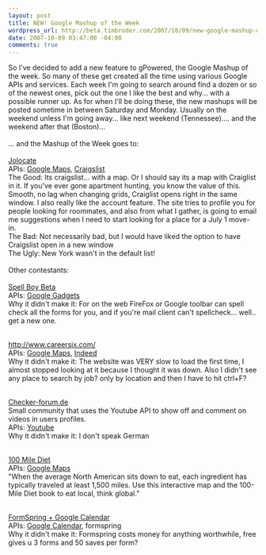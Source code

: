 ```yaml
--- 
layout: post
title: NEW! Google Mashup of the Week
wordpress_url: http://beta.timbroder.com/2007/10/09/new-google-mashup-of-the-week/
date: 2007-10-09 03:47:00 -04:00
comments: true
---
```

So I've decided to add a new feature to gPowered, the Google Mashup of the week.  So many of these get created all the time using various Google APIs and services.  Each week I'm going to search around find a dozen or so  of the newest ones, pick out the one I like the best and why... with a possible runner up.  As for when I'll be doing these, the new mashups will be posted sometime in between Saturday and Monday.  Usually on the weekend unless I'm going away... like next weekend (Tennessee).... and the weekend after that (Boston)...<br /><br /> 
... and the Mashup of the Week goes to:<br /><br />
<a href="http://www.jolocate.com/Listings.aspx">Jolocate</a><br />
APIs: <a href="http://www.google.com/apis/maps/">Google Maps</a>, <a href="www.craigslist.org">Craigslist</a><br />
The Good: Its craigslist... with a map. Or I should say its a map with Craiglist in it.  If you've ever gone apartment hunting, you know the value of this.  Smooth, no lag when changing grids, Craiglist opens right in the same window.  I also really like the account feature.  The site tries to profile you for people looking for roommates, and also from what I gather, is going to email me suggestions when I need to start looking for a place for a July 1 move-in.<br />
The Bad: Not necessarily bad, but I would have liked the option to have Craigslist open in a new window<br />
The Ugly: New York wasn't in the default list!
<br /><br />
Other contestants:
<br /><br />
<a href="http://www.google.com/ig/directory?hl=en&url=http://www.sendsome.org/spellboy/modules/google_gadget/index.xml">Spell Boy Beta</a><br />
APIs: <a href="www.google.com/apis/gadgets/">Google Gadgets</a><br />
Why it didn't make it: For on the web FireFox or Google toolbar can spell check all the forms for you, and if you're mail client can't spellcheck... well.. get a new one.<br /><br />

<a href="http://www.careersix.com/">http://www.careersix.com/</a><br />
APIs: <a href="http://www.google.com/apis/maps/">Google Maps</a>, <a href="http://www.indeed.com/jsp/apiinfo.jsp">Indeed</a><br />
Why it didn't make it: The website was VERY slow to load the first time, I almost stopped looking at it because I thought it was down.  Also I didn't see any place to search by job? only by location and then I have to hit ctrl+F?<br /><br />

<a href="http://www.checker-forum.de/wbblite/portal.php">Checker-forum.de</a><br />
Small community that uses the Youtube API to show off and comment on videos in users profiles.<br />
APIs: <a href="www.youtube.com/dev ">Youtube</a>
<br />
Why it didn't make it: I don't speak German<br /><br />


<a href="http://100milediet.org/map/">100 Mile Diet</a><br />
APIs: <a href="http://www.google.com/apis/maps/">Google Maps</a><br />
"When the average North American sits down to eat, each ingredient has typically traveled at least 1,500 miles. Use this interactive map and the 100-Mile Diet book to eat local, think global."<br /><br />


<a href="http://www.formspring.com/blog/2007/09/07/using-google-calendar-with-the-formspring-api/">FormSpring + Google Calendar</a><br />
APIs: <a href="code.google.com/apis/calendar/developers_guide_protocol.html">Google Calendar</a>, formspring<br />
Why it didn't make it: Formspring costs money for anything worthwhile, free gives u 3 forms and 50 saves per form?
